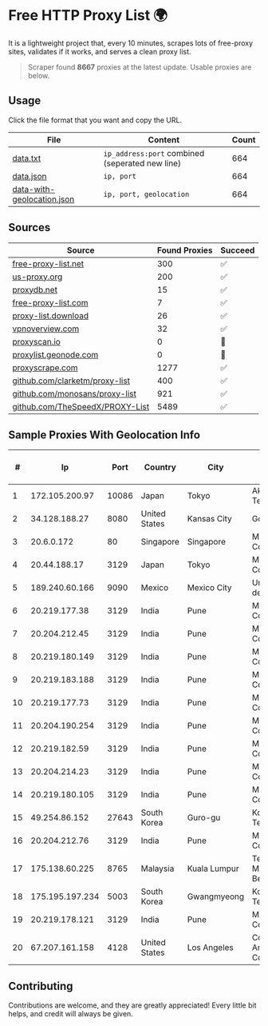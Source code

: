 
# Free HTTP Proxy List 🌍

It is a lightweight project that, every 10 minutes, scrapes lots of free-proxy sites, validates if it works, and serves a clean proxy list.


> Scraper found **8667** proxies at the latest update. Usable proxies are below.

## Usage

Click the file format that you want and copy the URL.


|File|Content|Count|
|----|-------|-----|
|[data.txt](https://raw.githubusercontent.com/themiralay/Proxy-List-World/master/data.txt)|`ip_address:port` combined (seperated new line)|664|
|[data.json](https://raw.githubusercontent.com/themiralay/Proxy-List-World/master/data.json)|`ip, port`|664|
|[data-with-geolocation.json](https://raw.githubusercontent.com/themiralay/Proxy-List-World/master/data-with-geolocation.json)|`ip, port, geolocation`|664|

## Sources

|Source|Found Proxies|Succeed|
|------|-------------|-------|
|[free-proxy-list.net](https://free-proxy-list.net)|300|✅|
|[us-proxy.org](https://www.us-proxy.org)|200|✅|
|[proxydb.net](http://proxydb.net)|15|✅|
|[free-proxy-list.com](https://free-proxy-list.com/?page=&port=&type%5B%5D=http&type%5B%5D=https&up_time=0&search=Search)|7|✅|
|[proxy-list.download](https://www.proxy-list.download/HTTP)|26|✅|
|[vpnoverview.com](https://vpnoverview.com/privacy/anonymous-browsing/free-proxy-servers)|32|✅|
|[proxyscan.io](https://www.proxyscan.io)|0|🚫|
|[proxylist.geonode.com](https://proxylist.geonode.com/api/proxy-list?limit=300&page=1&sort_by=lastChecked&sort_type=desc&protocols=http,https)|0|🚫|
|[proxyscrape.com](https://api.proxyscrape.com/v2/?request=displayproxies&protocol=http&timeout=10000&country=all&ssl=all&anonymity=all)|1277|✅|
|[github.com/clarketm/proxy-list](https://raw.githubusercontent.com/clarketm/proxy-list/master/proxy-list-raw.txt)|400|✅|
|[github.com/monosans/proxy-list](https://raw.githubusercontent.com/monosans/proxy-list/main/proxies/http.txt)|921|✅|
|[github.com/TheSpeedX/PROXY-List](https://raw.githubusercontent.com/TheSpeedX/PROXY-List/master/http.txt)|5489|✅|


## Sample Proxies With Geolocation Info

|#|Ip|Port|Country|City|Internet Service Provider|
|-|--|----|-------|----|-------------------------|
|1|172.105.200.97|10086|Japan|Tokyo|Akamai Technologies|
|2|34.128.188.27|8080|United States|Kansas City|Google LLC|
|3|20.6.0.172|80|Singapore|Singapore|Microsoft Corporation|
|4|20.44.188.17|3129|Japan|Tokyo|Microsoft Corporation|
|5|189.240.60.166|9090|Mexico|Mexico City|Uninet S.A. de C.V.|
|6|20.219.177.38|3129|India|Pune|Microsoft Corporation|
|7|20.204.212.45|3129|India|Pune|Microsoft Corporation|
|8|20.219.180.149|3129|India|Pune|Microsoft Corporation|
|9|20.219.183.188|3129|India|Pune|Microsoft Corporation|
|10|20.219.177.73|3129|India|Pune|Microsoft Corporation|
|11|20.204.190.254|3129|India|Pune|Microsoft Corporation|
|12|20.219.182.59|3129|India|Pune|Microsoft Corporation|
|13|20.204.214.23|3129|India|Pune|Microsoft Corporation|
|14|20.219.180.105|3129|India|Pune|Microsoft Corporation|
|15|49.254.86.152|27643|South Korea|Guro-gu|Korea Telecom|
|16|20.204.212.76|3129|India|Pune|Microsoft Corporation|
|17|175.138.60.225|8765|Malaysia|Kuala Lumpur|Telekom Malaysia Berhad|
|18|175.195.197.234|5003|South Korea|Gwangmyeong|Korea Telecom|
|19|20.219.178.121|3129|India|Pune|Microsoft Corporation|
|20|67.207.161.158|4128|United States|Los Angeles|Colocation America Corporation|



## Contributing

Contributions are welcome, and they are greatly appreciated! Every
little bit helps, and credit will always be given.

